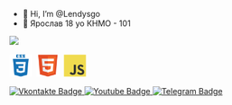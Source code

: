 - 👋 Hi, I’m @Lendysgo
- 👀 Ярослав 18 yo КНМО - 101
<!---
Lendysgo/Lendysgo is a ✨ special ✨ repository because its `README.md` (this file) appears on your GitHub profile.
You can click the Preview link to take a look at your changes.
--->

<div id="header" align="left">
  <img src="https://media4.giphy.com/media/eR7OEDQDyA7Cg/giphy.gif?cid=790b76112935100f3ecc4cb027bac254b7aed7eb72fe3c0a&rid=giphy.gif&ct=g" width="310"/>
  
  <img src="https://github.com/devicons/devicon/blob/master/icons/css3/css3-plain-wordmark.svg"  title="CSS3" alt="CSS" width="40" height="40"/>&nbsp;
  <img src="https://github.com/devicons/devicon/blob/master/icons/html5/html5-original.svg" title="HTML5" alt="HTML" width="40" height="40"/>&nbsp;
  <img src="https://github.com/devicons/devicon/blob/master/icons/javascript/javascript-original.svg" title="JavaScript" alt="JavaScript" width="40" height="40"/>&nbsp;
  
</div>
<div id="badges">
  <a href="https://vk.com/cursedxdd">
    <img src="https://img.shields.io/badge/VK-cursedxdd-blue?logo=VK&logoColor=white" alt="Vkontakte Badge" width="110"/>
  </a>
  <a href="https://www.youtube.com/channel/UCZs-HItl9B3Qy4AiPDnWCFw">
    <img src="https://img.shields.io/badge/YouTube-red?style=for-the-badge&logo=youtube&logoColor=white" alt="Youtube Badge" width="80"/>
  </a>
  <a href="https://t.me/lendyszz">
    <img src="https://img.shields.io/badge/telegram-black?logo=telegram&logoColor=white" alt="Telegram Badge" width="100"/>
  </a>
</div>
